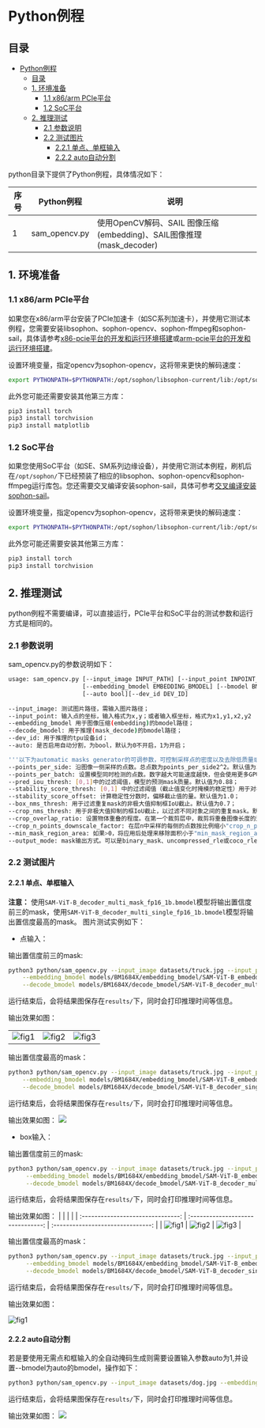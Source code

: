 # Python例程

## 目录

- [Python例程](#python例程)
  - [目录](#目录)
  - [1. 环境准备](#1-环境准备)
    - [1.1 x86/arm PCIe平台](#11-x86arm-pcie平台)
    - [1.2 SoC平台](#12-soc平台)
  - [2. 推理测试](#2-推理测试)
    - [2.1 参数说明](#21-参数说明)
    - [2.2 测试图片](#22-测试图片)
      - [2.2.1 单点、单框输入](#221-单点单框输入)
      - [2.2.2 auto自动分割](#222-auto自动分割)

python目录下提供了Python例程，具体情况如下：

| 序号 | Python例程    | 说明                                                                 |
| ---- | ------------- | -------------------------------------------------------------------- |
| 1    | sam_opencv.py | 使用OpenCV解码、SAIL 图像压缩(embedding)、SAIL图像推理(mask_decoder) |

## 1. 环境准备
### 1.1 x86/arm PCIe平台

如果您在x86/arm平台安装了PCIe加速卡（如SC系列加速卡），并使用它测试本例程，您需要安装libsophon、sophon-opencv、sophon-ffmpeg和sophon-sail，具体请参考[x86-pcie平台的开发和运行环境搭建](../../../docs/Environment_Install_Guide.md#3-x86-pcie平台的开发和运行环境搭建)或[arm-pcie平台的开发和运行环境搭建](../../../docs/Environment_Install_Guide.md#5-arm-pcie平台的开发和运行环境搭建)。

设置环境变量，指定opencv为sophon-opencv，这将带来更快的解码速度：
```bash
export PYTHONPATH=$PYTHONPATH:/opt/sophon/libsophon-current/lib:/opt/sophon/sophon-opencv-latest/opencv-python/
```

此外您可能还需要安装其他第三方库：
```bash
pip3 install torch
pip3 install torchvision
pip3 install matplotlib
```

### 1.2 SoC平台

如果您使用SoC平台（如SE、SM系列边缘设备），并使用它测试本例程，刷机后在`/opt/sophon/`下已经预装了相应的libsophon、sophon-opencv和sophon-ffmpeg运行库包。您还需要交叉编译安装sophon-sail，具体可参考[交叉编译安装sophon-sail](../../../docs/Environment_Install_Guide.md#42-交叉编译安装sophon-sail)。

设置环境变量，指定opencv为sophon-opencv，这将带来更快的解码速度：
```bash
export PYTHONPATH=$PYTHONPATH:/opt/sophon/libsophon-current/lib:/opt/sophon/sophon-opencv-latest/opencv-python/
```

此外您可能还需要安装其他第三方库：
```bash
pip3 install torch
pip3 install torchvision
```

## 2. 推理测试
python例程不需要编译，可以直接运行，PCIe平台和SoC平台的测试参数和运行方式是相同的。
### 2.1 参数说明
sam_opencv.py的参数说明如下：
```bash
usage: sam_opencv.py [--input_image INPUT_PATH] [--input_point INPOINT_POINT]
                     [--embedding_bmodel EMBEDDING_BMODEL] [--bmodel BMODEL] 
                     [--auto bool][--dev_id DEV_ID]
                        
--input_image: 测试图片路径，需输入图片路径；
--input_point: 输入点的坐标，输入格式为x,y；或者输入框坐标，格式为x1,y1,x2,y2
--embedding_bmodel 用于图像压缩(embedding)的bmodel路径；
--decode_bmodel: 用于推理(mask_decode)的bmodel路径；
--dev_id: 用于推理的tpu设备id；
--auto: 是否启用自动分割，为bool，默认为0不开启，1为开启；

'''以下为automatic masks generator的可调参数，可控制采样点的密度以及去除低质量或重复mask的阈值'''
--points_per_side: 沿图像一侧采样的点数。总点数为points_per_side2^2。默认值为32；
--points_per_batch: 设置模型同时检测的点数。数字越大可能速度越快，但会使用更多GPU内存。默认值为64；
--pred_iou_thresh: [0,1]中的过滤阈值，模型的预测mask质量。默认值为0.88；
--stability_score_thresh: [0,1] 中的过滤阈值（截止值变化时掩模的稳定性）用于对模型的mask预测进行二值化。默认值为0.95；
--stability_score_offset: 计算稳定性分数时，偏移截止值的量。默认值为1.0；
--box_nms_thresh: 用于过滤重复mask的非极大值抑制框IoU截止。默认值为0.7；
--crop_nms_thresh: 用于非极大值抑制的框IoU截止，以过滤不同对象之间的重复mask。默认值为0.7；
--crop_overlap_ratio: 设置物体重叠的程度。在第一个裁剪层中，裁剪将重叠图像长度的这一部分。物体较多的后几层会缩小这种重叠。默认值为512 / 1500；
--crop_n_points_downscale_factor: 在层n中采样的每侧的点数按比例缩小"crop_n_points_downscale_factorn"^n。默认值为1；
--min_mask_region_area: 如果>0，将应用后处理来移除面积小于"min_mask_region_area"的mask来中断开连接的区域和孔。需要opencv。默认为0；
--output_mode: mask输出方式。可以是binary_mask、uncompressed_rle或coco_rle ，coco_rle需要pycocotools。对于大分辨率，binary_mask可能会消耗大量内存。默认为'binary_mask'；
```
### 2.2 测试图片

#### 2.2.1 单点、单框输入

**注意：** 使用`SAM-ViT-B_decoder_multi_mask_fp16_1b.bmodel`模型将输出置信度前三的mask，使用`SAM-ViT-B_decoder_multi_single_fp16_1b.bmodel`模型将输出置信度最高的mask。
图片测试实例如下：

- 点输入：

输出置信度前三的mask:
```bash
python3 python/sam_opencv.py --input_image datasets/truck.jpg --input_point 700,375 \
    --embedding_bmodel models/BM1684X/embedding_bmodel/SAM-ViT-B_embedding_fp16_1b.bmodel \
    --decode_bmodel models/BM1684X/decode_bmodel/SAM-ViT-B_decoder_multi_mask_fp16_1b.bmodel  --dev_id 0 
```
运行结束后，会将结果图保存在`results/`下，同时会打印推理时间等信息。

输出效果如图：

|                               |                               |                               |
| :---------------------------: | :---------------------------: | :---------------------------: |
| ![fig1](../docs/result_0.jpg) | ![fig2](../docs/result_1.jpg) | ![fig3](../docs/result_2.jpg) |


输出置信度最高的mask：
```bash
python3 python/sam_opencv.py --input_image datasets/truck.jpg --input_point 700,375 \
    --embedding_bmodel models/BM1684X/embedding_bmodel/SAM-ViT-B_embedding_fp16_1b.bmodel \
    --decode_bmodel models/BM1684X/decode_bmodel/SAM-ViT-B_decoder_single_mask_fp16_1b.bmodel  --dev_id 0 
```
运行结束后，会将结果图保存在`results/`下，同时会打印推理时间等信息。

输出效果如图：
![](../docs/result.jpg)


- box输入：

输出置信度前三的mask:
```bash
python3 python/sam_opencv.py --input_image datasets/truck.jpg --input_point 100,300,1700,800 \
     --embedding_bmodel models/BM1684X/embedding_bmodel/SAM-ViT-B_embedding_fp16_1b.bmodel \
     --decode_bmodel models/BM1684X/decode_bmodel/SAM-ViT-B_decoder_multi_mask_fp16_1b.bmodel --dev_id 0 
```
运行结束后，会将结果图保存在`results/`下，同时会打印推理时间等信息。

输出效果如图：
|                                   |                                   |                                   |
| :-------------------------------: | :-------------------------------: | :-------------------------------: |
| ![fig1](../docs/result_box_0.jpg) | ![fig2](../docs/result_box_1.jpg) | ![fig3](../docs/result_box_2.jpg) |


输出置信度最高的mask：
```bash
python3 python/sam_opencv.py --input_image datasets/truck.jpg --input_point 100,300,1700,800 \
     --embedding_bmodel models/BM1684X/embedding_bmodel/SAM-ViT-B_embedding_fp16_1b.bmodel \
     --decode_bmodel models/BM1684X/decode_bmodel/SAM-ViT-B_decoder_single_mask_fp16_1b.bmodel --dev_id 0 
```
运行结束后，会将结果图保存在`results/`下，同时会打印推理时间等信息。

输出效果如图：

![fig1](../docs/result_box.jpg)

#### 2.2.2 auto自动分割

若是要使用无需点和框输入的全自动掩码生成则需要设置输入参数auto为1,并设置--bmodel为auto的bmodel，操作如下：
```bash
python3 python/sam_opencv.py --input_image datasets/dog.jpg --embedding_bmodel models/BM1684X/embedding_bmodel/SAM-ViT-B_embedding_fp16_1b.bmodel --decode_bmodel models/BM1684X/decode_bmodel/SAM-ViT-B_auto_multi_decoder_fp32_1b.bmodel --dev_id 0 --auto 1 --pred_iou_thresh 0.86
```
运行结束后，会将结果图保存在`results/`下，同时会打印推理时间等信息。

输出效果如图：
![](../docs/result_auto.jpg)
